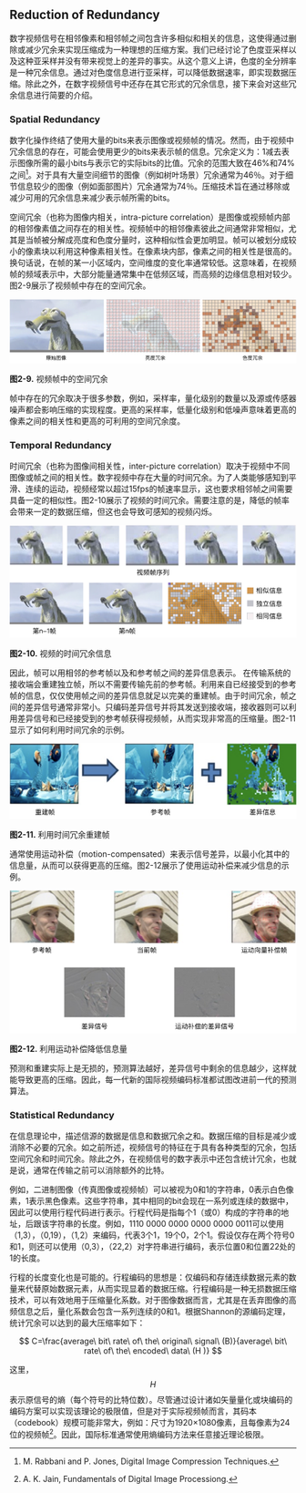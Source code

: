 ## Reduction of Redundancy
数字视频信号在相邻像素和相邻帧之间包含许多相似和相关的信息，这使得通过删除或减少冗余来实现压缩成为一种理想的压缩方案。我们已经讨论了色度亚采样以及这种亚采样并没有带来视觉上的差异的事实。从这个意义上讲，色度的全分辨率是一种冗余信息。通过对色度信息进行亚采样，可以降低数据速率，即实现数据压缩。除此之外，在数字视频信号中还存在其它形式的冗余信息，接下来会对这些冗余信息进行简要的介绍。

### Spatial Redundancy
数字化操作终结了使用大量的bits来表示图像或视频帧的情况。然而，由于视频中冗余信息的存在，可能会使用更少的bits来表示帧的信息。冗余定义为：1减去表示图像所需的最小bits与表示它的实际bits的比值。冗余的范围大致在46%和74%之间[^1]。对于具有大量空间细节的图像（例如树叶场景）冗余通常为46％。对于细节信息较少的图像（例如面部图片）冗余通常为74％。压缩技术旨在通过移除或减少可用的冗余信息来减少表示帧所需的bits。

空间冗余（也称为图像内相关，intra-picture correlation）是图像或视频帧内部的相邻像素值之间存在的相关性。视频帧中的相邻像素彼此之间通常非常相似，尤其是当帧被分解成亮度和色度分量时，这种相似性会更加明显。帧可以被划分成较小的像素块以利用这种像素相关性。在像素块内部，像素之间的相关性是很高的。换句话说，在帧的某一小区域内，空间维度的变化率通常较低。这意味着，在视频帧的频域表示中，大部分能量通常集中在低频区域，而高频的边缘信息相对较少。图2-9展示了视频帧中存在的空间冗余。

![](../images/2_9.png)

**图2-9.** 视频帧中的空间冗余

帧中存在的冗余取决于很多参数，例如，采样率，量化级别的数量以及源或传感器噪声都会影响压缩的实现程度。更高的采样率，低量化级别和低噪声意味着更高的像素之间的相关性和更高的可利用的空间冗余度。

### Temporal Redundancy
时间冗余（也称为图像间相关性，inter-picture correlation）取决于视频中不同图像或帧之间的相关性。数字视频中存在大量的时间冗余。为了人类能够感知到平滑、连续的运动，视频经常以超过15fps的帧速率显示，这也要求相邻帧之间需要具备一定的相似性。图2-10展示了视频的时间冗余。需要注意的是，降低的帧率会带来一定的数据压缩，但这也会导致可感知的视频闪烁。

![](../images/2_10.png)

**图2-10.** 视频的时间冗余信息

因此，帧可以用相邻的参考帧以及和参考帧之间的差异信息表示。 在传输系统的接收端会重建独立帧，所以不需要传输先前的参考帧。利用来自已经接受到的参考帧的信息，仅仅使用帧之间的差异信息就足以完美的重建帧。由于时间冗余，帧之间的差异信号通常非常小。只编码差异信号并将其发送到接收端，接收器则可以利用差异信号和已经接受到的参考帧获得视频帧，从而实现非常高的压缩量。图2-11显示了如何利用时间冗余的示例。

![](../images/2_11.png)

**图2-11.** 利用时间冗余重建帧

通常使用运动补偿（motion-compensated）来表示信号差异，以最小化其中的信息量，从而可以获得更高的压缩。图2-12展示了使用运动补偿来减少信息的示例。

![](../images/2_12.png)

**图2-12.** 利用运动补偿降低信息量

预测和重建实际上是无损的，预测算法越好，差异信号中剩余的信息越少，这样就能导致更高的压缩。因此，每一代新的国际视频编码标准都试图改进前一代的预测算法。

### Statistical Redundancy
在信息理论中，描述信源的数据是信息和数据冗余之和。数据压缩的目标是减少或消除不必要的冗余。如之前所述，视频信号的特征在于具有各种类型的冗余，包括空间冗余和时间冗余。除此之外，在视频信号的数字表示中还包含统计冗余，也就是说，通常在传输之前可以消除额外的比特。

例如，二进制图像（传真图像或视频帧）可以被视为0和1的字符串，0表示白色像素，1表示黑色像素。这些字符串，其中相同的bit会现在一系列或连续的数据中，因此可以使用行程代码进行表示。行程代码是指每个1（或0）构成的字符串的地址，后跟该字符串的长度。例如，1110 0000 0000 0000 0000 0011可以使用（1,3），（0,19），（1,2）来编码，代表3个1，19个0，2个1。假设仅存在两个符号0和1，则还可以使用（0,3），（22,2）对字符串进行编码，表示位置0和位置22处的1的长度。

行程的长度变化也是可能的。行程编码的思想是：仅编码和存储连续数据元素的数量来代替原始数据元素，从而实现显着的数据压缩。行程编码是一种无损数据压缩技术，可以有效地用于压缩量化系数。对于图像数据而言，尤其是在丢弃图像的高频信息之后，量化系数会包含一系列连续的0和1。根据Shannon的源编码定理，统计冗余可以达到的最大压缩率如下：

$$
C=\frac{average\ bit\ rate\ of\ the\ original\ signal\ (B)}{average\ bit\ rate\ of\ the\ encoded\ data\ (H )}
$$

这里，$$H$$表示原信号的熵（每个符号的比特位数）。尽管通过设计诸如矢量量化或块编码的编码方案可以实现该理论的极限值，但是对于实际视频帧而言，其码本（codebook）规模可能非常大，例如：尺寸为1920×1080像素，且每像素为24位的视频帧[^2]。因此，国际标准通常使用熵编码方法来任意接近理论极限。

[^1]: M. Rabbani and P. Jones, Digital Image Compression Techniques.

[^2]: A. K. Jain, Fundamentals of Digital Image Processiong.


